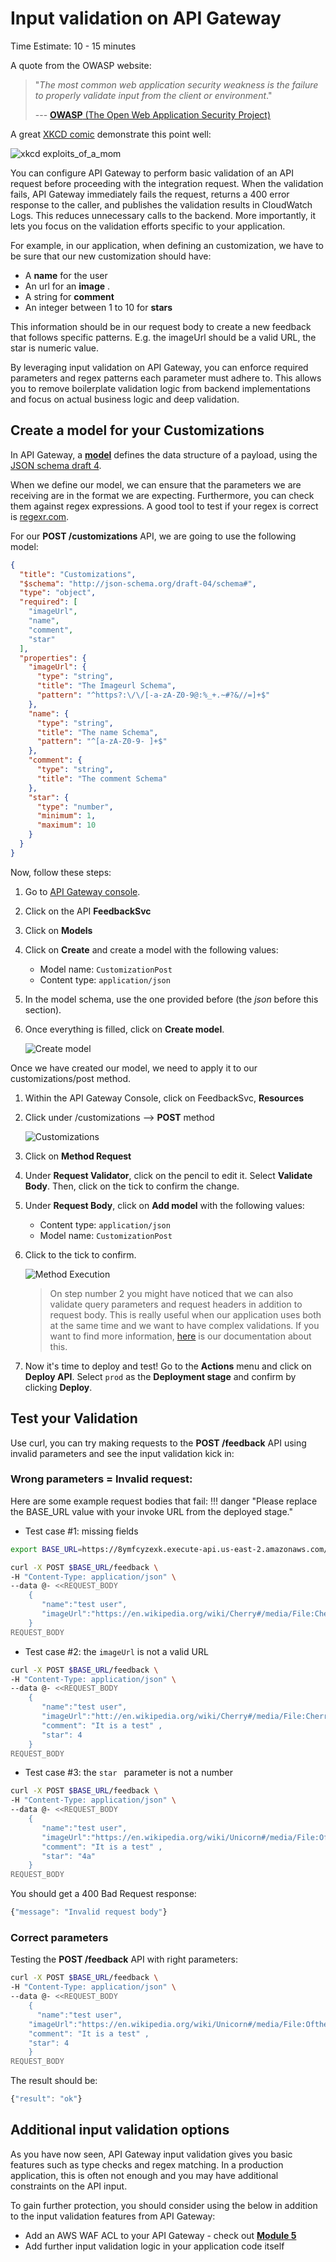 # Input validation on API Gateway
Time Estimate: 10 - 15 minutes

A quote from the OWASP website: 

> "*The most common web application security weakness is the failure to properly validate input from the client or environment*."
> 
>  --- [**OWASP** (The Open Web Application Security Project)](https://www.owasp.org/index.php/Data_Validation)

A great [XKCD comic](https://xkcd.com/327/) demonstrate this point well: 

![xkcd exploits_of_a_mom ](https://imgs.xkcd.com/comics/exploits_of_a_mom.png)

You can configure API Gateway to perform basic validation of an API request before proceeding with the integration request. When the validation fails, API Gateway immediately fails the request, returns a 400 error response to the caller, and publishes the validation results in CloudWatch Logs. This reduces unnecessary calls to the backend. More importantly, it lets you focus on the validation efforts specific to your application.

For example, in our application, when defining an customization, we have to be sure that our new customization should have:

 - A **name** for the user
 - An url for an **image** .
 - A string for **comment**
 - An integer between 1 to 10 for **stars**

This information should be in our request body to create a new feedback that follows specific patterns.  E.g. the imageUrl should be a valid URL, the star is numeric value.

By leveraging input validation on API Gateway, you can enforce required parameters and regex patterns each parameter must adhere to. This allows you to remove boilerplate validation logic from backend implementations and focus on actual business logic and deep validation.

## Create a model for your Customizations

In API Gateway, a [**model**](https://docs.aws.amazon.com/apigateway/latest/developerguide/models-mappings.html#models-mappings-models) defines the data structure of a payload, using the [JSON schema draft 4](https://tools.ietf.org/html/draft-zyp-json-schema-04).

When we define our model, we can ensure that the parameters we are receiving are in the format we are expecting. Furthermore, you can check them against regex expressions. A good tool to test if your regex is correct is [regexr.com](https://regexr.com/). 

For our **POST /customizations** API, we are going to use the following model:

```json
{
  "title": "Customizations",
  "$schema": "http://json-schema.org/draft-04/schema#",
  "type": "object",
  "required": [
    "imageUrl",
    "name",
    "comment",
    "star"
  ],
  "properties": {
    "imageUrl": {
      "type": "string",
      "title": "The Imageurl Schema",
      "pattern": "^https?:\/\/[-a-zA-Z0-9@:%_+.~#?&//=]+$"
    },
    "name": {
      "type": "string",
      "title": "The name Schema",
      "pattern": "^[a-zA-Z0-9- ]+$"
    },
    "comment": {
      "type": "string",
      "title": "The comment Schema"
    },
    "star": {
      "type": "number",
      "minimum": 1,
      "maximum": 10
    }
  }
}
```

Now, follow these steps:

1. Go to [API Gateway console](https://console.aws.amazon.com/apigateway).
2. Click on the API **FeedbackSvc**
3. Click on **Models**
4. Click on **Create** and create a model with the following values:
	- Model name: `CustomizationPost`
	- Content type: `application/json`
1. In the model schema, use the one provided before (the *json* before this section).
1. Once everything is filled, click on **Create model**.
	
	![Create model](../images/06_api_model.png)

Once we have created our model, we need to apply it to our customizations/post method.

1. Within the API Gateway Console, click on FeedbackSvc, **Resources**
1. Click under /customizations --> **POST** method

	![Customizations ](../images/06_customizations.png)

1. Click on **Method Request**
1. Under **Request Validator**, click on the pencil to edit it. Select **Validate Body**. Then, click on the tick to confirm the change.
1. Under **Request Body**, click on **Add model** with the following values:
	- Content type: `application/json`
	- Model name: `CustomizationPost`
1. Click to the tick to confirm.

	![Method Execution](../images/06_method_execution.png)
	
	> On step number 2 you might have noticed that we can also validate query parameters and request headers in addition to request body. This is really useful when our application uses both at the same time and we want to have complex validations. If you want to find more information, [here](https://docs.aws.amazon.com/apigateway/latest/developerguide/api-gateway-method-request-validation.html) is our documentation about this.

1. Now it's time to deploy and test! Go to the **Actions** menu and click on **Deploy API**. Select `prod` as the **Deployment stage** and confirm by clicking **Deploy**.

## Test your Validation

Use curl, you can try making requests to the **POST /feedback** API using invalid parameters and see the input validation kick in: 

### Wrong parameters = Invalid request:

Here are some example request bodies that fail:
!!! danger "Please replace the BASE_URL value with your invoke URL from the deployed stage."

* Test case #1: missing fields

```bash hl_lines="1"
export BASE_URL=https://8ymfcyzexk.execute-api.us-east-2.amazonaws.com/prod
```

```bash
curl -X POST $BASE_URL/feedback \
-H "Content-Type: application/json" \
--data @- <<REQUEST_BODY
	{  
	   "name":"test user",
	   "imageUrl":"https://en.wikipedia.org/wiki/Cherry#/media/File:Cherry_Stella444.jpg"
	}
REQUEST_BODY
```

* Test case #2: the `imageUrl` is not a valid URL

```bash
curl -X POST $BASE_URL/feedback \
-H "Content-Type: application/json" \
--data @- <<REQUEST_BODY
	{  
	   "name":"test user",
	   "imageUrl":"htt://en.wikipedia.org/wiki/Cherry#/media/File:Cherry_Stella444.jpg",
	   "comment": "It is a test" ,
	   "star": 4
	}
REQUEST_BODY
```

* Test case #3: the `star ` parameter is not a number

```bash
curl -X POST $BASE_URL/feedback \
-H "Content-Type: application/json" \
--data @- <<REQUEST_BODY
	{  
	   "name":"test user",
	   "imageUrl":"https://en.wikipedia.org/wiki/Unicorn#/media/File:Oftheunicorn.jpg",
	   "comment": "It is a test" ,
	   "star": "4a"
	}
REQUEST_BODY
```


You should get a 400 Bad Request response: 

```javascript
{"message": "Invalid request body"}
```


### Correct parameters

Testing the **POST /feedback** API with right parameters:

```bash
curl -X POST $BASE_URL/feedback \
-H "Content-Type: application/json" \
--data @- <<REQUEST_BODY
	{  
	  "name":"test user",
    "imageUrl":"https://en.wikipedia.org/wiki/Unicorn#/media/File:Oftheunicorn.jpg",
    "comment": "It is a test" ,
    "star": 4
	}
REQUEST_BODY
```

The result should be:

```javascript
{"result": "ok"}
```

## Additional input validation options

As you have now seen, API Gateway input validation gives you basic features such as type checks and regex matching. In a production application, this is often not enough and you may have additional constraints on the API input. 

To gain further protection, you should consider using the below in addition to the input validation features from API Gateway:

* Add an AWS WAF ACL to your API Gateway - check out [**Module 5**](../waf/)
* Add further input validation logic in your application code itself